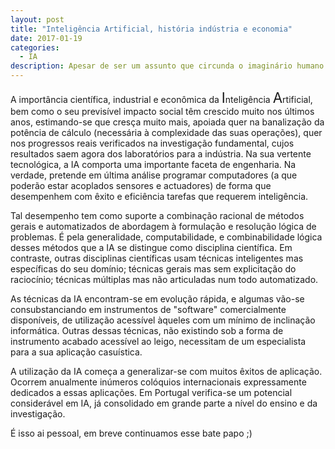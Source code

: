 ```yaml
---
layout: post
title: "Inteligência Artificial, história indústria e economia"
date: 2017-01-19
categories:
  - IA
description: Apesar de ser um assunto que circunda o imaginário humano no último século, Inteligência Artificial ainda é um assunto pouco explorado em toda a suas facetas. Veremos aqui um pouco de como a IA teve sua parcela na prosperidade científica e econômica que vivemos nos dias atuais.
---
```


A importância científica, industrial e econômica da <span style="font-size: 1.6em;">I</span>nteligência <span style="font-size: 1.6em;">A</span>rtificial, bem como o seu previsível impacto social têm crescido muito nos últimos anos, estimando-se que cresça muito mais, apoiada quer na banalização da potência de cálculo (necessária à complexidade das suas operações), quer nos progressos reais verificados na investigação fundamental, cujos resultados saem agora dos laboratórios para a indústria. Na sua vertente tecnológica, a IA comporta uma importante faceta de engenharia. Na verdade, pretende em última análise programar computadores (a que poderão estar acoplados sensores e actuadores) de forma que desempenhem com êxito e eficiência tarefas que requerem inteligência.

Tal desempenho tem como suporte a combinação racional de métodos gerais e automatizados de abordagem à formulação e resolução lógica de problemas. É pela generalidade, computabilidade, e combinabilidade lógica desses métodos que a IA se distingue como disciplina científica. Em contraste, outras disciplinas científicas usam técnicas inteligentes mas específicas do seu domínio; técnicas gerais mas sem explicitação do raciocínio; técnicas múltiplas mas não articuladas num todo automatizado.

As técnicas da IA encontram-se em evolução rápida, e algumas vão-se consubstanciando em instrumentos de "software" comercialmente disponíveis, de utilização acessível àqueles com um mínimo de inclinação informática. Outras dessas técnicas, não existindo sob a forma de instrumento acabado acessível ao leigo, necessitam de um especialista para a sua aplicação casuística.

A utilização da IA começa a generalizar-se com muitos êxitos de aplicação. Ocorrem anualmente inúmeros colóquios internacionais expressamente dedicados a essas aplicações. Em Portugal verifica-se um potencial considerável em IA, já consolidado em grande parte a nível do ensino e da investigação.

É isso ai pessoal, em breve continuamos esse bate papo ;)
